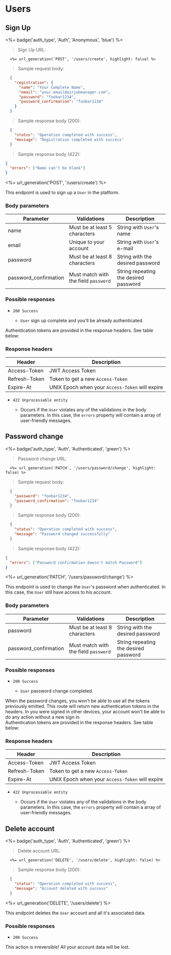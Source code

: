 # Users

## Sign Up

<!-- Endpoint badges -->
<%= badge('auth_type', 'Auth', 'Anonymous', 'blue') %>

> Sign Up URL:

```plain
  <%= url_generation('POST', '/users/create', highlight: false) %>
```

> Sample request body:

```json
  {
    "registration": {
      "name": "Your Complete Name",
      "email": "your.email@airjobmanager.com",
      "password": "foobar1234",
      "password_confirmation": "foobar1234"
    }
  }
```

> Sample response body (200):

```json
  {
    "status": "Operation completed with success",
    "message": "Registration completed with success"
  }
```

> Sample response body (422):

```json
{
  "errors": ["Name can't be blank"]
}
```

<%= url_generation('POST', '/users/create') %>

This endpoint is used to sign up a `User` in the platform.

### Body parameters

Parameter | Validations | Description |
--------- | ----------- | ----------- |
name      | Must be at least 5 characters | String with `User`'s   name |
email     | Unique to your account| String with `User`'s e-mail |
password  | Must be at least 8 characters | String with the desired password |
password_confirmation | Must match with the field `password` | String repeating the desired password |

### Possible responses

- `200 Success`

  - `User` sign up complete and you'll be already authenticated.

<aside class="notice">
  Authentication tokens are provided in the response headers. See table below:
</aside>

### Response headers

Header | Description |
--------- | ----------- |
Access-Token | JWT Access Token |
Refresh-Token   | Token to get a new `Access-Token` |
Expire-At   | UNIX Epoch when your `Access-Token` will expire |

- `422 Unprocessable entity`

  - Occurs if the `User` violates any of the validations in the body parameters. In this case, the `errors` property will contain a array of user-friendly messages.

## Password change

<!-- Endpoint badges -->
<%= badge('auth_type', 'Auth', 'Authenticated', 'green') %>

> Password change URL:

```plain
  <%= url_generation('PATCH', '/users/password/change', highlight: false) %>
```

> Sample request body:

```json
  {
    "password": "foobar1234",
    "password_confirmation": "foobar1234"
  }
```

> Sample response body (200):

```json
  {
    "status": "Operation completed with success",
    "message": "Password changed successfully"
  }
```

> Sample response body (422):

```json
{
  "errors": ["Password confirmation doesn't match Password"]
}
```

<%= url_generation('PATCH', '/users/password/change') %>

This endpoint is used to change the `User`'s password when authenticated. In this case, the `User` still have access to his account.

### Body parameters

Parameter | Validations | Description |
--------- | ----------- | ----------- |
password  | Must be at least 8 characters | String with the desired password |
password_confirmation | Must match with the field `password` | String repeating the desired password |

### Possible responses

- `200 Success`

  - `User` password change completed.

<aside class="warning">
  When the password changes, you won't be able to use all the tokens previously emitted. This route will return new authentication tokens in the headers.
  In you were signed in other devices, your account won't be able to do any action without a new sign in.
</aside>

<aside class="notice">
  Authentication tokens are provided in the response headers. See table below:
</aside>

### Response headers

Header | Description |
--------- | ----------- |
Access-Token | JWT Access Token |
Refresh-Token   | Token to get a new `Access-Token` |
Expire-At   | UNIX Epoch when your `Access-Token` will expire |

- `422 Unprocessable entity`

  - Occurs if the `User` violates any of the validations in the body parameters. In this case, the `errors` property will contain a array of user-friendly messages.

## Delete account

<!-- Endpoint badges -->
<%= badge('auth_type', 'Auth', 'Authenticated', 'green') %>

> Delete account URL:

```plain
  <%= url_generation('DELETE', '/users/delete', highlight: false) %>
```

> Sample response body (200):

```json
  {
    "status": "Operation completed with success",
    "message": "Account deleted with success"
  }
```

<%= url_generation('DELETE', '/users/delete') %>

This endpoint deletes the `User` account and all it's associated data.

### Possible responses

- `200 Success`

<aside class="warning">This action is irreversible! All your account data will be lost.</aside>
